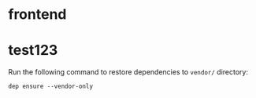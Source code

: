 # frontend
# test123
Run the following command to restore dependencies to `vendor/` directory:

    dep ensure --vendor-only
